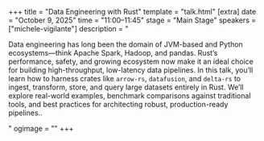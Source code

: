 +++
title = "Data Engineering with Rust"
template = "talk.html"
[extra]
  date = "October 9, 2025"
  time = "11:00–11:45"
  stage = "Main Stage"
  speakers = ["michele-vigilante"]
  description = "<p>Data engineering has long been the domain of JVM-based and Python ecosystems—think Apache Spark, Hadoop, and pandas. Rust’s performance, safety, and growing ecosystem now make it an ideal choice for building high-throughput, low-latency data pipelines. In this talk, you’ll learn how to harness crates like <code>arrow-rs</code>, <code>datafusion</code>, and <code>delta-rs</code> to ingest, transform, store, and query large datasets entirely in Rust. We’ll explore real-world examples, benchmark comparisons against traditional tools, and best practices for architecting robust, production-ready pipelines..</p>"
  ogimage = ""
+++
